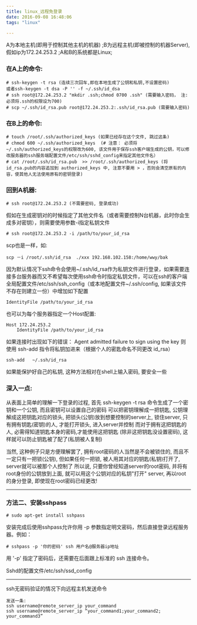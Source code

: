 ```yaml
---
title: linux_远程免登录
date: 2016-09-08 16:48:06
tags: "linux"

---
```


A为本地主机(即用于控制其他主机的机器) ;B为远程主机(即被控制的机器Server), 假如ip为172.24.253.2 ;A和B的系统都是Linux;
 
### 在A上的命令:
	# ssh-keygen -t rsa (连续三次回车,即在本地生成了公钥和私钥,不设置密码)
	或者ssh-keygen -t dsa -P '' -f ~/.ssh/id_dsa 
	# ssh root@172.24.253.2 "mkdir .ssh;chmod 0700 .ssh" (需要输入密码， 注:必须将.ssh的权限设为700)
	# scp ~/.ssh/id_rsa.pub root@172.24.253.2:.ssh/id_rsa.pub (需要输入密码)
 
### 在B上的命令:
	# touch /root/.ssh/authorized_keys (如果已经存在这个文件, 跳过这条)
	# chmod 600 ~/.ssh/authorized_keys  (# 注意： 必须将~/.ssh/authorized_keys的权限改为600, 该文件用于保存ssh客户端生成的公钥，可以修改服务器的ssh服务端配置文件/etc/ssh/sshd_config来指定其他文件名）
	# cat /root/.ssh/id_rsa.pub  >> /root/.ssh/authorized_keys (将id_rsa.pub的内容追加到 authorized_keys 中, 注意不要用 > ，否则会清空原有的内容，使其他人无法使用原有的密钥登录)
 
### 回到A机器:
	# ssh root@172.24.253.2 (不需要密码, 登录成功)
 
假如在生成密钥对的时候指定了其他文件名（或者需要控制N台机器，此时你会生成多对密钥），则需要使用参数-i指定私钥文件

	# ssh root@172.24.253.2 -i /path/to/your_id_rsa	
scp也是一样，如:
	
	scp －i /root/.ssh/id_rsa  ./xxx 192.168.102.158:/home/wwy/bak
因为默认情况下ssh命令会使用~/.ssh/id_rsa作为私钥文件进行登录，如果需要连接多台服务器而又不希望每次使用ssh命令时指定私钥文件，可以在ssh的客户端全局配置文件/etc/ssh/ssh_config（或本地配置文件~/.ssh/config, 如果该文件不存在则建立一份）中增加如下配置

	IdentityFile /path/to/your_id_rsa
 
也可以为每个服务器指定一个Host配置:  
 
	Host 172.24.253.2
        IdentityFile /path/to/your_id_rsa
  
如果连接时出现如下的错误：
  Agent admitted failure to sign using the key
则使用 ssh-add 指令将私钥加进来（根据个人的密匙命名不同更改 id_rsa）

	ssh-add   ~/.ssh/id_rsa
 
如果能保护好自己的私钥, 这种方法相对在shell上输入密码, 要安全一些
 
### 深入一点:
 
从表面上简单的理解一下登录的过程,
首先 ssh-keygen -t rsa 命令生成了一个密钥和一个公钥, 而且密钥可以设置自己的密码
可以把密钥理解成一把钥匙, 公钥理解成这把钥匙对应的锁头,
把锁头(公钥)放到想要控制的server上, 锁住server, 只有拥有钥匙(密钥)的人, 才能打开锁头, 进入server并控制
而对于拥有这把钥匙的人, 必需得知道钥匙本身的密码,才能使用这把钥匙 (除非这把钥匙没设置密码), 这样就可以防止钥匙被了配了(私钥被人复制)
 
当然, 这种例子只是方便理解罢了,
拥有root密码的人当然是不会被锁住的, 而且不一定只有一把锁(公钥), 但如果任何一把锁, 被人用其对应的钥匙(私钥)打开了, server就可以被那个人控制了
所以说, 只要你曾经知道server的root密码, 并将有root身份的公钥放到上面, 就可以用这个公钥对应的私钥"打开" server, 再以root的身分登录, 即使现在root密码已经更改!
 
---------------------------------------------------------------------------------------
### 方法二、安装sshpass
	# sudo apt-get install sshpass
安装完成后使用sshpass允许你用 -p 参数指定明文密码，然后直接登录远程服务器。例如：
 
	# sshpass -p '你的密码' ssh 用户名@服务器ip地址
用 '-p' 指定了密码后，还需要在后面跟上标准的 ssh 连接命令。
 
Sshd的配置文件/etc/ssh/ssd_config
 
-------------------------------
ssh无密码验证的情况下向远程主机发送命令

	发送一条:
	ssh username@remote_server_ip your_command
	ssh username@remote_server_ip “your_command1;your_command2; your_command3”